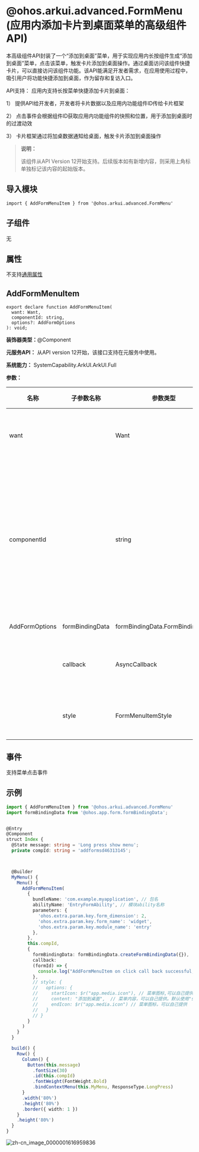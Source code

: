 # @ohos.arkui.advanced.FormMenu (应用内添加卡片到桌面菜单的高级组件API)

本高级组件API封装了一个“添加到桌面”菜单，用于实现应用内长按组件生成“添加到桌面”菜单，点击该菜单，触发卡片添加到桌面操作。通过桌面访问该组件快捷卡片，可以直接访问该组件功能。该API能满足开发者需求，在应用使用过程中，吸引用户将功能快捷添加到桌面，作为留存和复访入口。

API支持：
应用内支持长按菜单快捷添加卡片到桌面：

1） 提供API给开发者，开发者将卡片数据以及应用内功能组件ID传给卡片框架

2） 点击事件会根据组件ID获取应用内功能组件的快照和位置，用于添加到桌面时的过渡动效

3） 卡片框架通过将加桌数据通知给桌面，触发卡片添加到桌面操作


> **说明：**
>
> 该组件从API Version 12开始支持。后续版本如有新增内容，则采用上角标单独标记该内容的起始版本。


## 导入模块

```
import { AddFormMenuItem } from '@ohos.arkui.advanced.FormMenu'
```


## 子组件

无

## 属性
不支持[通用属性](ts-universal-attributes-size.md)

## AddFormMenuItem 

```
export declare function AddFormMenuItem(
  want: Want,
  componentId: string,
  options?: AddFormOptions
): void;
```

**装饰器类型：**\@Component

**元服务API：** 从API version 12开始，该接口支持在元服务中使用。

**系统能力：** SystemCapability.ArkUI.ArkUI.Full

**参数：**

| 名称           | 子参数名称      | 参数类型                        | 必填 | 装饰器类型 | 说明                                                             |
| -------------- | --------------- | ------------------------------- | ---- | ---------- | ---------------------------------------------------------------- |
| want           |                 | Want                            | 是   | \@Prop     | 待发布功能组件的want信息                                         |
| componentId    |                 | string                          | 是   | -          | 应用内功能组件ID，组件ID对应的界面应该与待添加的服务卡片界面相似 |
| AddFormOptions | formBindingData | formBindingData.FormBindingData | 否   | -          | 卡片数据                                                         |
|                | callback        | AsyncCallback<string>           | 否   | -          | 用于回调通知添加的卡片ID                                         |
|                | style           | FormMenuItemStyle               | 否   | -          | 菜单自定义样式信息                                               |

## 

## 事件
支持菜单点击事件

## 示例

```ts
import { AddFormMenuItem } from '@ohos.arkui.advanced.FormMenu'
import formBindingData from '@ohos.app.form.formBindingData';


@Entry
@Component
struct Index {
  @State message: string = 'Long press show menu';
  private compId: string = 'addformsd46313145';



  @Builder
  MyMenu() {
    Menu() {
      AddFormMenuItem(
        {
          bundleName: 'com.example.myapplication', // 包名
          abilityName: 'EntryFormAbility', // 模块ability名称
          parameters: {
            'ohos.extra.param.key.form_dimension': 2,
            'ohos.extra.param.key.form_name': 'widget',
            'ohos.extra.param.key.module_name': 'entry'
          },
        },
        this.compId,
        {
          formBindingData: formBindingData.createFormBindingData({}),
          callback:
          (formId) => {
            console.log("AddFormMenuItem on click call back successful, and formId = " + formId);
          },
          // style: {
          //   options: {
          //     startIcon: $r("app.media.icon"), // 菜单图标,可以自己提供。系统默认采用"sys.media.ohos_ic_public_add"
          //     content: "添加到桌面",  // 菜单内容，可以自己提供。默认使用"sys.string.ohos_add_form_to_desktop"
          //     endIcon: $r("app.media.icon") // 菜单图标，可以自己提供
          //   }
          // }
        }
      )
    }
  }

  build() {
    Row() {
      Column() {
        Button(this.message)
          .fontSize(30)
          .id(this.compId)
          .fontWeight(FontWeight.Bold)
          .bindContextMenu(this.MyMenu, ResponseType.LongPress)
      }
      .width('80%')
      .height('80%')
      .border({ width: 1 })
    }
    .height('80%')
  }
}
```
![zh-cn_image_0000001616959836](figures/zh-cn_image_add_form_to_desktop.jpeg)